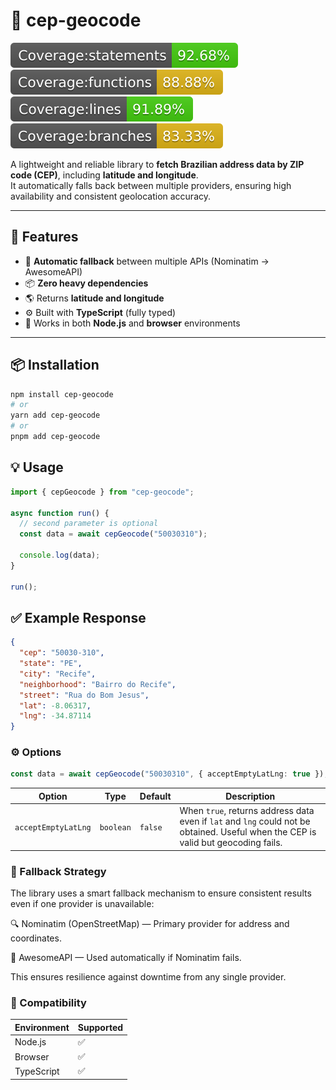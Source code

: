 # 📍 cep-geocode

![](./docs/badge-statements.svg) ![](./docs/badge-functions.svg) ![](./docs/badge-lines.svg) ![](./docs/badge-branches.svg)

A lightweight and reliable library to **fetch Brazilian address data by ZIP code (CEP)**, including **latitude and longitude**.  
It automatically falls back between multiple providers, ensuring high availability and consistent geolocation accuracy.

---

## 🚀 Features

- 🔄 **Automatic fallback** between multiple APIs (Nominatim → AwesomeAPI)
- 📦 **Zero heavy dependencies**
- 🌎 Returns **latitude and longitude**
- ⚙️ Built with **TypeScript** (fully typed)
- 🧩 Works in both **Node.js** and **browser** environments

---

## 📦 Installation

```bash
npm install cep-geocode
# or
yarn add cep-geocode
# or
pnpm add cep-geocode
```

## 💡 Usage

```ts
import { cepGeocode } from "cep-geocode";

async function run() {
  // second parameter is optional
  const data = await cepGeocode("50030310");

  console.log(data);
}

run();
```

## ✅ Example Response

```json
{
  "cep": "50030-310",
  "state": "PE",
  "city": "Recife",
  "neighborhood": "Bairro do Recife",
  "street": "Rua do Bom Jesus",
  "lat": -8.06317,
  "lng": -34.87114
}
```

### ⚙️ Options

```ts
const data = await cepGeocode("50030310", { acceptEmptyLatLng: true });
```

| Option              | Type      | Default | Description                                                                                                                        |
| ------------------- | --------- | ------- | ---------------------------------------------------------------------------------------------------------------------------------- |
| `acceptEmptyLatLng` | `boolean` | `false` | When `true`, returns address data even if `lat` and `lng` could not be obtained. Useful when the CEP is valid but geocoding fails. |

### 🧠 Fallback Strategy

The library uses a smart fallback mechanism to ensure consistent results even if one provider is unavailable:

🔍 Nominatim (OpenStreetMap) — Primary provider for address and coordinates.

💪 AwesomeAPI — Used automatically if Nominatim fails.

This ensures resilience against downtime from any single provider.

### 🧰 Compatibility

| Environment | Supported |
| ----------- | --------- |
| Node.js     | ✅        |
| Browser     | ✅        |
| TypeScript  | ✅        |
